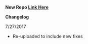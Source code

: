 **New Repo [Link Here](https://github.com/JMccormick264/WhatsAppPP)**

**Changelog**

7/27/2017

 - Re-uploaded to include new fixes